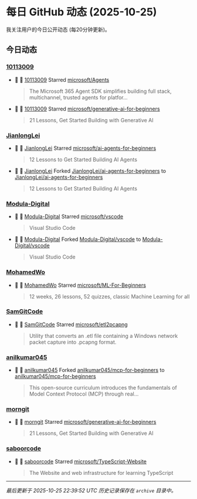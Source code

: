 # 每日 GitHub 动态 (2025-10-25)

我关注用户的今日公开动态 (每20分钟更新)。

## 今日动态

### [10113009](https://github.com/10113009)
- 🌟 👤 [10113009](https://github.com/10113009) Starred [microsoft/Agents](https://github.com/microsoft/Agents)
  > The Microsoft 365 Agent SDK simplifies building full stack, multichannel, trusted agents for platfor...
- 🌟 👤 [10113009](https://github.com/10113009) Starred [microsoft/generative-ai-for-beginners](https://github.com/microsoft/generative-ai-for-beginners)
  > 21 Lessons, Get Started Building with Generative AI 

### [JianlongLei](https://github.com/JianlongLei)
- 🌟 👤 [JianlongLei](https://github.com/JianlongLei) Starred [microsoft/ai-agents-for-beginners](https://github.com/microsoft/ai-agents-for-beginners)
  > 12 Lessons to Get Started Building AI Agents
- 🍴 👤 [JianlongLei](https://github.com/JianlongLei) Forked [JianlongLei/ai-agents-for-beginners](https://github.com/JianlongLei/ai-agents-for-beginners) to [JianlongLei/ai-agents-for-beginners](https://github.com/JianlongLei/ai-agents-for-beginners)
  > 12 Lessons to Get Started Building AI Agents

### [Modula-Digital](https://github.com/Modula-Digital)
- 🌟 👤 [Modula-Digital](https://github.com/Modula-Digital) Starred [microsoft/vscode](https://github.com/microsoft/vscode)
  > Visual Studio Code
- 🍴 👤 [Modula-Digital](https://github.com/Modula-Digital) Forked [Modula-Digital/vscode](https://github.com/Modula-Digital/vscode) to [Modula-Digital/vscode](https://github.com/Modula-Digital/vscode)
  > Visual Studio Code

### [MohamedWo](https://github.com/MohamedWo)
- 🌟 👤 [MohamedWo](https://github.com/MohamedWo) Starred [microsoft/ML-For-Beginners](https://github.com/microsoft/ML-For-Beginners)
  > 12 weeks, 26 lessons, 52 quizzes, classic Machine Learning for all

### [SamGitCode](https://github.com/SamGitCode)
- 🌟 👤 [SamGitCode](https://github.com/SamGitCode) Starred [microsoft/etl2pcapng](https://github.com/microsoft/etl2pcapng)
  > Utility that converts an .etl file containing a Windows network packet capture into .pcapng format.

### [anilkumar045](https://github.com/anilkumar045)
- 🍴 👤 [anilkumar045](https://github.com/anilkumar045) Forked [anilkumar045/mcp-for-beginners](https://github.com/anilkumar045/mcp-for-beginners) to [anilkumar045/mcp-for-beginners](https://github.com/anilkumar045/mcp-for-beginners)
  > This open-source curriculum introduces the fundamentals of Model Context Protocol (MCP) through real...

### [morngit](https://github.com/morngit)
- 🌟 👤 [morngit](https://github.com/morngit) Starred [microsoft/generative-ai-for-beginners](https://github.com/microsoft/generative-ai-for-beginners)
  > 21 Lessons, Get Started Building with Generative AI 

### [saboorcode](https://github.com/saboorcode)
- 🌟 👤 [saboorcode](https://github.com/saboorcode) Starred [microsoft/TypeScript-Website](https://github.com/microsoft/TypeScript-Website)
  > The Website and web infrastructure for learning TypeScript


---
*最后更新于 2025-10-25 22:39:52 UTC*
*历史记录保存在 `archive` 目录中。*
